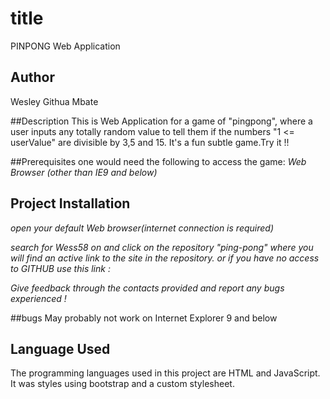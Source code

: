 # title
  PINPONG Web Application

## Author
  Wesley Githua Mbate

##Description
This is Web Application for a game of "pingpong", where a user inputs any totally random value to
tell them if the numbers "1 <= userValue" are divisible by 3,5 and 15. It's a fun subtle game.Try it !!

##Prerequisites
 one would need the following to access the game:
   _Web Browser (other than IE9 and below)_


## Project Installation

*open your default Web browser(internet connection is required)*

*search for Wess58 on and click on the repository "ping-pong" where you will find an active link to the site in the repository.
or if you have no access to GITHUB use this link :*

*Give feedback through the contacts provided and report any bugs experienced !*

##bugs
May probably not work on Internet Explorer 9 and below

## Language Used
The programming languages used in this project are HTML and JavaScript. It was styles using bootstrap and a custom stylesheet.
